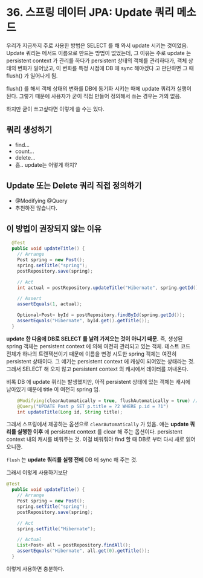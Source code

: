 # 36. 스프링 데이터 JPA: Update 쿼리 메소드

우리가 지금까지 주로 사용한 방법은 SELECT 를 해 와서 update 시키는 것이었음. 
Update 쿼리는 메서드 이름으로 만드는 방법이 없었는데, 그 이유는 주로 update 는 persistent context 가 관리를 하다가 persistent 상태의 객체를 관리하다가, 객체 상태의 변화가 일어났고, 이 변화를 특정 시점에 DB 에 sync 해야겠다 고 판단하면 그 때 flush() 가 일어나게 됨.

flush() 를 해서 객체 상태의 변화를 DB에 동기화 시키는 때에 update 쿼리가 실행이 된다.
그렇기 때문에 사용자가 굳이 직접 만들어 정의해서 쓰는 경우는 거의 없음.

하지만 굳이 쓰고싶다면 이렇게 쓸 수는 있다.

## 쿼리 생성하기
 * find...
 * count...
 * delete...
 * 흠.. update는 어떻게 하지?

## Update 또는 Delete 쿼리 직접 정의하기
 * @Modifying @Query
 * 추천하진 않습니다.

## 이 방법이 권장되지 않는 이유
```java
  @Test
  public void updateTitle() {
    // Arrange
    Post spring = new Post();
    spring.setTitle("spring");
    postRepository.save(spring);

    // Act
    int actual = postRepository.updateTitle("Hibernate", spring.getId());

    // Assert
    assertEquals(1, actual);

    Optional<Post> byId = postRepository.findById(spring.getId());
    assertEquals("Hibernate", byId.get().getTitle());
  }
```
__update 한 다음에 DB로 SELECT 를 날려 가져오는 것이 아니기 때문.__
즉, 생성된 spring 객체는 persistent context 에 의해 여전히 관리되고 있는 객체. 
테스트 코드 전체가 하나의 트랜잭션이기 때문에 이름을 변경 시도한 spring 객체는 여전히 persistent 상태이다.
그 얘기는 persistent context 에 캐싱이 되어있는 상태라는 것.
그래서 SELECT 해 오지 않고 persistent context 의 캐시에서 데이터를 꺼내온다.

비록 DB 에 update 쿼리는 발생했지만, 아직 persistent 상태에 있는 객체는 캐시에 남아있기 때문에 title 이 여전히 spring 임.

```java
    @Modifying(clearAutomatically = true, flushAutomatically = true) // 이 쿼리는 SELECT 가 아닌 UPDATE 임을 알려주는 것
    @Query("UPDATE Post p SET p.title = ?2 WHERE p.id = ?1")
    int updateTitle(Long id, String title);
```
그래서 스프링에서 제공하는 옵션으로 ```clearAutomatically``` 가 있음. 얘는 __update 쿼리를 실행한 이후__ 에 persistent context 를 clear 해 주는 옵션이다. persistent context 내의 캐시를 비워주는 것. 이걸 비워줘야 find 할 때 DB로 부터 다시 새로 읽어오니깐.

```flush``` 는 __update 쿼리를 실행 전에__ DB 에 sync 해 주는 것.

그래서 이렇게 사용하기보단

```java
@Test
  public void updateTitle() {
    // Arrange
    Post spring = new Post();
    spring.setTitle("spring");
    postRepository.save(spring);

    // Act
    spring.setTitle("Hibernate");

    // Actual
    List<Post> all = postRepository.findAll();
    assertEquals("Hibernate", all.get(0).getTitle());
  }
```
이렇게 사용하면 충분하다.